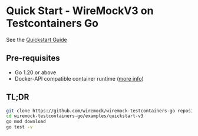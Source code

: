 # Quick Start - WireMockV3 on Testcontainers Go

See the [Quickstart Guide](../../docs/quickstart.md)

## Pre-requisites

- Go 1.20 or above
- Docker-API compatible container runtime ([more info](https://golang.testcontainers.org/system_requirements/docker/))

## TL;DR

```bash
git clone https://github.com/wiremock/wiremock-testcontainers-go repository
cd wiremock-testcontainers-go/examples/quickstart-v3
go mod download
go test -v
```
